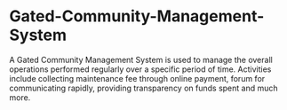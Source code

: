 # Gated-Community-Management-System
A Gated Community Management System is used to manage the overall operations performed regularly over a specific period of time. Activities include collecting maintenance fee through online payment, forum for communicating rapidly, providing transparency on funds spent and much more.
